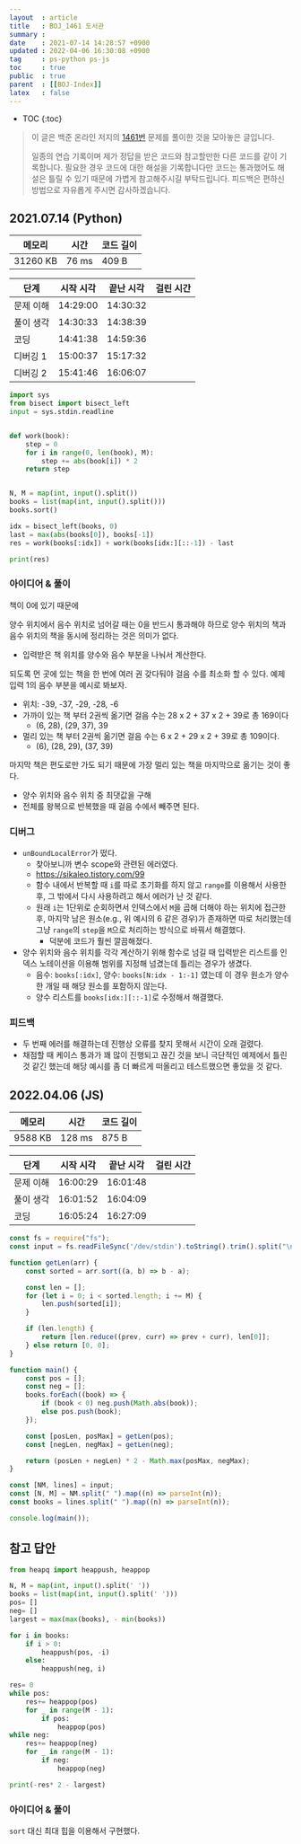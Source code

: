 ```yaml
---
layout  : article
title   : BOJ_1461 도서관
summary : 
date    : 2021-07-14 14:28:57 +0900
updated : 2022-04-06 16:30:08 +0900
tag     : ps-python ps-js
toc     : true
public  : true
parent  : [[BOJ-Index]]
latex   : false
---
```

* TOC
{:toc}

> 이 글은 백준 온라인 저지의 [1461번](https://www.acmicpc.net/problem/1461) 문제를 풀이한 것을 모아놓은 글입니다.
>
> 일종의 연습 기록이며 제가 정답을 받은 코드와 참고할만한 다른 코드를 같이 기록합니다. 필요한 경우 코드에 대한 해설을 기록합니다만 코드는 통과했어도 해설은 틀릴 수 있기 때문에 가볍게 참고해주시길 부탁드립니다. 피드백은 편하신 방법으로 자유롭게 주시면 감사하겠습니다.

## 2021.07.14 (Python)

| 메모리    | 시간  | 코드 길이 |
| --------- | ----- | --------- |
| 31260 KB  | 76 ms | 409 B     |

| 단계      | 시작 시각 | 끝난 시각 | 걸린 시간 |
| --------- | --------- | --------- | --------- |
| 문제 이해 | 14:29:00  | 14:30:32  |           |
| 풀이 생각 | 14:30:33  | 14:38:39  |           |
| 코딩      | 14:41:38  | 14:59:36  |           |
| 디버깅 1  | 15:00:37  | 15:17:32  |           |
| 디버깅 2  | 15:41:46  | 16:06:07  |           |

```python
import sys
from bisect import bisect_left
input = sys.stdin.readline


def work(book):
    step = 0
    for i in range(0, len(book), M):
        step += abs(book[i]) * 2
    return step


N, M = map(int, input().split())
books = list(map(int, input().split()))
books.sort()

idx = bisect_left(books, 0)
last = max(abs(books[0]), books[-1])
res = work(books[:idx]) + work(books[idx:][::-1]) - last

print(res)
```

### 아이디어 & 풀이

책이 0에 있기 때문에

양수 위치에서 음수 위치로 넘어갈 때는 0을 반드시 통과해야 하므로 양수 위치의 책과 음수 위치의 책을 동시에 정리하는 것은 의미가 없다.

* 입력받은 책 위치를 양수와 음수 부분을 나눠서 계산한다.

되도록 먼 곳에 있는 책을 한 번에 여러 권 갖다둬야 걸음 수를 최소화 할 수 있다. 예제 입력 1의 음수 부분을 예시로 봐보자.

* 위치: -39, -37, -29, -28, -6
* 가까이 있는 책 부터 2권씩 옮기면 걸음 수는 28 x 2 + 37 x 2 + 39로 총 169이다
    * (6, 28), (29, 37), 39
* 멀리 있는 책 부터 2권씩 옮기면 걸음 수는 6 x 2 + 29 x 2 + 39로 총 109이다.
    * (6), (28, 29), (37, 39)

마지막 책은 편도로만 가도 되기 때문에 가장 멀리 있는 책을 마지막으로 옮기는 것이 좋다.

* 양수 위치와 음수 위치 중 최댓값을 구해
* 전체를 왕복으로 반복했을 때 걸음 수에서 빼주면 된다.

### 디버그

* `unBoundLocalError`가 떴다.
    * 찾아보니까 변수 scope와 관련된 에러였다.
    * https://sikaleo.tistory.com/99
    * 함수 내에서 반복할 때 `i`를 따로 초기화를 하지 않고 `range`를 이용해서 사용한 후, 그 밖에서 다시 사용하려고 해서 에러가 난 것 같다.
    * 원래 `i`는 1단위로 순회하면서 인덱스에서 `M`을 곱해 더해야 하는 위치에 접근한 후, 마지막 남은 원소(e.g., 위 예시의 6 같은 경우)가 존재하면 따로 처리했는데 그냥 `range`의 `step`을 `M`으로 처리하는 방식으로 바꿔서 해결했다.
        * 덕분에 코드가 훨씬 깔끔해졌다.
* 양수 위치와 음수 위치를 각각 계산하기 위해 함수로 넘길 때 입력받은 리스트를 인덱스 노테이션을 이용해 범위를 지정해 넘겼는데 틀리는 경우가 생겼다.
    * 음수: `books[:idx]`, 양수: `books[N:idx - 1:-1]` 였는데 이 경우 원소가 양수 한 개일 때 해당 원소를 포함하지 않는다.
    * 양수 리스트를 `books[idx:][::-1]`로 수정해서 해결했다.

### 피드백

* 두 번째 에러를 해결하는데 진행상 오류를 찾지 못해서 시간이 오래 걸렸다.
* 채점할 때 케이스 통과가 꽤 많이 진행되고 끊긴 것을 보니 극단적인 예제에서 틀린 것 같긴 했는데 해당 예시를 좀 더 빠르게 떠올리고 테스트했으면 좋았을 것 같다.

## 2022.04.06 (JS)

| 메모리    | 시간   | 코드 길이 |
| --------- | -----  | --------- |
| 9588 KB   | 128 ms | 875 B     |

| 단계      | 시작 시각 | 끝난 시각 | 걸린 시간 |
| --------- | --------- | --------- | --------- |
| 문제 이해 | 16:00:29  | 16:01:48  |           |
| 풀이 생각 | 16:01:52  | 16:04:09  |           |
| 코딩      | 16:05:24  | 16:27:09  |           |

```js
const fs = require("fs");
const input = fs.readFileSync('/dev/stdin').toString().trim().split("\n");

function getLen(arr) {
    const sorted = arr.sort((a, b) => b - a);

    const len = [];
    for (let i = 0; i < sorted.length; i += M) {
        len.push(sorted[i]);
    }

    if (len.length) {
        return [len.reduce((prev, curr) => prev + curr), len[0]];
    } else return [0, 0];
}

function main() {
    const pos = [];
    const neg = [];
    books.forEach((book) => {
        if (book < 0) neg.push(Math.abs(book));
        else pos.push(book);
    });

    const [posLen, posMax] = getLen(pos);
    const [negLen, negMax] = getLen(neg);

    return (posLen + negLen) * 2 - Math.max(posMax, negMax);
}

const [NM, lines] = input;
const [N, M] = NM.split(" ").map((n) => parseInt(n));
const books = lines.split(" ").map((n) => parseInt(n));

console.log(main());
```

## 참고 답안

```python
from heapq import heappush, heappop

N, M = map(int, input().split(' '))
books = list(map(int, input().split(' ')))
pos= []
neg= []
largest = max(max(books), - min(books))

for i in books:
    if i > 0:
        heappush(pos, -i)
    else:
        heappush(neg, i)

res= 0
while pos:
    res+= heappop(pos)
    for _ in range(M - 1):
        if pos:
            heappop(pos)
while neg:
    res+= heappop(neg)
    for _ in range(M - 1):
        if neg:
            heappop(neg)

print(-res* 2 - largest)
```

### 아이디어 & 풀이

`sort` 대신 최대 힙을 이용해서 구현했다.
